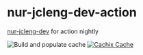 # nur-jcleng-dev-action
[nur-jcleng-dev](https://jihulab.com/jcleng/nur-packages.git) for action nightly

![Build and populate cache](https://github.com/jcleng/nur-jcleng-dev-action/workflows/Build%20and%20populate%20cache/badge.svg)
[![Cachix Cache](https://img.shields.io/badge/cachix-jcleng--dev-blue.svg)](https://jcleng-dev.cachix.org)
